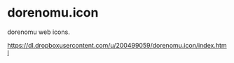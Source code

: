dorenomu.icon
=============

dorenomu web icons.

https://dl.dropboxusercontent.com/u/200499059/dorenomu.icon/index.html

